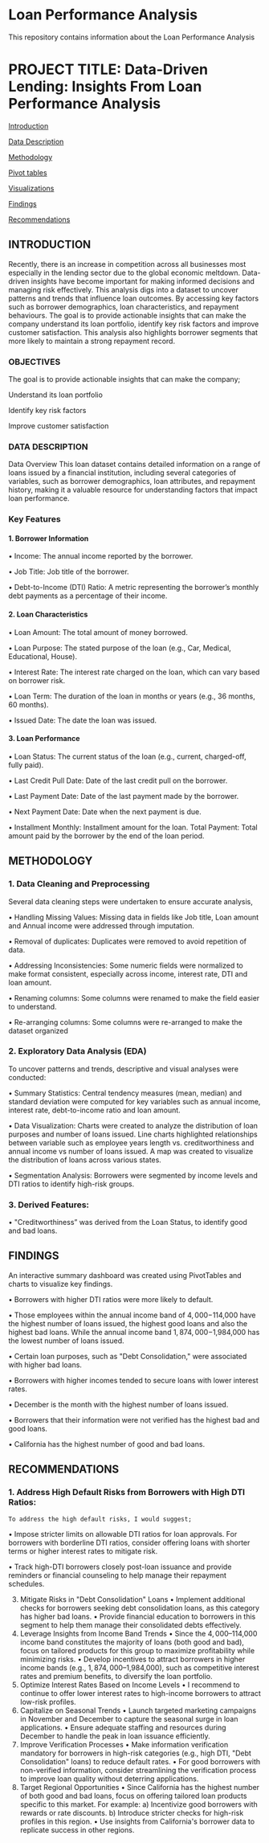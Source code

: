# Loan Performance Analysis
This repository contains information about the Loan Performance Analysis

# PROJECT TITLE: Data-Driven Lending: Insights From Loan Performance Analysis

[Introduction](Introduction)

[Data Description](Data-Description)

[Methodology](Methodology)

[Pivot tables](Pivot-tables)

[Visualizations](Visualizations)

[Findings](Findings)

[Recommendations](Recommendations)
 
## INTRODUCTION
Recently, there is an increase in competition across all businesses most especially in the lending sector due to the global economic meltdown. Data-driven insights have become important for making informed decisions and managing risk effectively. This analysis digs into a dataset to uncover patterns and trends that influence loan outcomes. By accessing key factors such as borrower demographics, loan characteristics, and repayment behaviours. The goal is to provide actionable insights that can make the company understand its loan portfolio, identify key risk factors and improve customer satisfaction. This analysis also highlights borrower segments that more likely to maintain a strong repayment record.

### OBJECTIVES
The goal is to provide actionable insights that can make the company;

Understand its loan portfolio 

Identify key risk factors 

Improve customer satisfaction 


### DATA DESCRIPTION
Data Overview
This loan dataset contains detailed information on a range of loans issued by a financial institution, including several categories of variables, such as borrower demographics, loan attributes, and repayment history, making it a valuable resource for understanding factors that impact loan performance.

### Key Features
#### 1. Borrower Information

• Income: The annual income reported by the borrower.

• Job Title: Job title of the borrower.

• Debt-to-Income (DTI) Ratio: A metric representing the borrower’s monthly debt payments as a percentage of their income.

#### 2. Loan Characteristics

• Loan Amount: The total amount of money borrowed.

• Loan Purpose: The stated purpose of the loan (e.g., Car, Medical, Educational, House).

• Interest Rate: The interest rate charged on the loan, which can vary based on borrower risk.

• Loan Term: The duration of the loan in months or years (e.g., 36 months, 60 months).

• Issued Date: The date the loan was issued.

#### 3. Loan Performance

• Loan Status: The current status of the loan (e.g., current, charged-off, fully paid).

•	Last Credit Pull Date: Date of the last credit pull on the borrower.

•	Last Payment Date: Date of the last payment made by the borrower.

•	Next Payment Date: Date when the next payment is due.

•	Installment	Monthly: Installment amount for the loan.
Total Payment: Total amount paid by the borrower by the end of the loan period.


## METHODOLOGY

### 1.	Data Cleaning and Preprocessing

Several data cleaning steps were undertaken to ensure accurate analysis,

• Handling Missing Values: Missing data in fields like Job title, Loan amount and Annual income were addressed through imputation.

•	Removal of duplicates: Duplicates were removed to avoid repetition of data.

• Addressing Inconsistencies: Some numeric fields were normalized to make format consistent, especially across income, interest rate, DTI and loan amount.

•	Renaming columns: Some columns were renamed to make the field easier to understand.

•	Re-arranging columns: Some columns were re-arranged to make the dataset organized

### 2.	Exploratory Data Analysis (EDA)

To uncover patterns and trends, descriptive and visual analyses were conducted:

•	Summary Statistics: Central tendency measures (mean, median) and standard deviation were computed for key variables such as annual income, interest rate, debt-to-income ratio and loan amount.

•	Data Visualization: Charts were created to analyze the distribution of loan purposes and number of loans issued. Line charts highlighted relationships between variable such as employee years length vs. creditworthiness and annual income vs number of loans issued. A map was created to visualize the distribution of loans across various states.

•	Segmentation Analysis: Borrowers were segmented by income levels and DTI ratios to identify high-risk groups.

### 3. Derived Features:

•	"Creditworthiness” was derived from the Loan Status, to identify good and bad loans.


## FINDINGS
An interactive summary dashboard was created using PivotTables and charts to visualize key findings.

•	Borrowers with higher DTI ratios were more likely to default. 

•	Those employees within the annual income band of $4,000-$114,000 have the highest number of loans issued, the highest good loans and also the highest bad loans. While the annual income band $1,874,000-$1,984,000 has the lowest number of loans issued.

•	Certain loan purposes, such as "Debt Consolidation," were associated with higher bad loans.

•	Borrowers with higher incomes tended to secure loans with lower interest rates.

•	December is the month with the highest number of loans issued.

•	Borrowers that their information were not verified has the highest bad and good loans.

•	California has the highest number of good and bad loans.



## RECOMMENDATIONS
### 1.	Address High Default Risks from Borrowers with High DTI Ratios:
    To address the high default risks, I would suggest;
   
•	Impose stricter limits on allowable DTI ratios for loan approvals. For borrowers with borderline DTI ratios, consider offering loans with shorter terms or higher interest rates to mitigate risk.

•	Track high-DTI borrowers closely post-loan issuance and provide reminders or financial counseling to help manage their repayment schedules.

3.	Mitigate Risks in "Debt Consolidation" Loans
•	Implement additional checks for borrowers seeking debt consolidation loans, as this category has higher bad loans.
•	Provide financial education to borrowers in this segment to help them manage their consolidated debts effectively.
4.	Leverage Insights from Income Band Trends
•	Since the $4,000–$114,000 income band constitutes the majority of loans (both good and bad), focus on tailored products for this group to maximize profitability while minimizing risks.
•	Develop incentives to attract borrowers in higher income bands (e.g., $1,874,000–$1,984,000), such as competitive interest rates and premium benefits, to diversify the loan portfolio.
5. Optimize Interest Rates Based on Income Levels
•	I recommend to continue to offer lower interest rates to high-income borrowers to attract low-risk profiles. 
6. Capitalize on Seasonal Trends
•	Launch targeted marketing campaigns in November and December to capture the seasonal surge in loan applications.
•	Ensure adequate staffing and resources during December to handle the peak in loan issuance efficiently.
7. Improve Verification Processes
•	Make information verification mandatory for borrowers in high-risk categories (e.g., high DTI, "Debt Consolidation" loans) to reduce default rates.
•	For good borrowers with non-verified information, consider streamlining the verification process to improve loan quality without deterring applications.
8. Target Regional Opportunities
•	Since California has the highest number of both good and bad loans, focus on offering tailored loan products specific to this market. For example:
a)	Incentivize good borrowers with rewards or rate discounts.
b)	Introduce stricter checks for high-risk profiles in this region.
•	Use insights from California's borrower data to replicate success in other regions.
